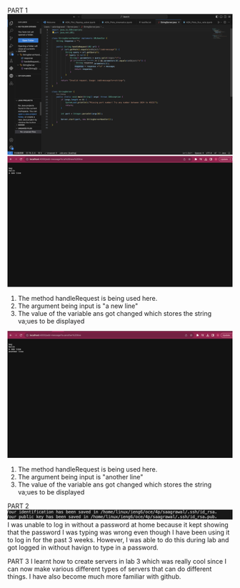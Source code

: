 PART 1
![Image](2.1.png)
![Image](1.png)
1. The method handleRequest is being used here.
2. The argument being input is "a new line"
3. The value of the variable ans got changed which stores the string va;ues to be displayed

![Image](2.png)
1. The method handleRequest is being used here.
2. The argument being input is "another line"
3. The value of the variable ans got changed which stores the string va;ues to be displayed

PART 2
![Image](3.png)
I was unable to log in without a password at home because it kept showing that the password I was typing was wrong even though I have been using it to log in for the past 3 weeks. However, I was able to do this during lab and got logged in without havign to type in a password.



PART 3 
I learnt how to create servers in lab 3 which was really cool since I can now make various different types of servers that can do different things. I have also become much more familiar with github.
